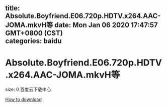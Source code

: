 
title: Absolute.Boyfriend.E06.720p.HDTV.x264.AAC-JOMA.mkvH等
date: Mon Jan 06 2020 17:47:57 GMT+0800 (CST)    
categories: baidu
---

# Absolute.Boyfriend.E06.720p.HDTV.x264.AAC-JOMA.mkvH等
size: 0
 百度云下载中心
 

[How to download](https://bpcam.bemobtrk.com/go/2ceec3aa-1ca2-46d6-b9ff-aaa5c184517c?jno=3385)
